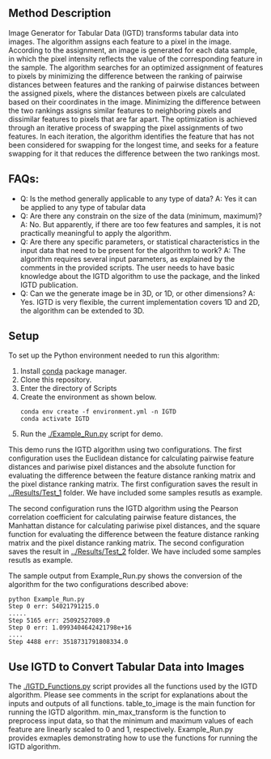 ## Method Description

Image Generator for Tabular Data (IGTD) transforms tabular data into images. The algorithm assigns each feature to a pixel in the image. According to the assignment, an image is generated for each data sample, in which the pixel intensity reflects the value of the corresponding feature in the sample. The algorithm searches for an optimized assignment of features to pixels by minimizing the difference between the ranking of pairwise distances between features and the ranking of pairwise distances between the assigned pixels, where the distances between pixels are calculated based on their coordinates in the image. Minimizing the difference between the two rankings assigns similar features to neighboring pixels and dissimilar features to pixels that are far apart. The optimization is achieved through an iterative process of swapping the pixel assignments of two features. In each iteration, the algorithm identifies the feature that has not been considered for swapping for the longest time, and seeks for a feature swapping for it that reduces the difference between the two rankings most.   


## FAQs:

* Q: Is the method generally applicable to any type of data?
A: Yes it can be applied to any type of tabular data
* Q: Are there any constrain on the size of the data (minimum, maximum)?
A: No. But apparently, if there are too few features and samples, it is not practically meaningful to apply the algorithm.
* Q: Are there any specific parameters, or statistical characteristics in the input data that need to be present for the algorithm to work?
A: The algorithm requires several input parameters, as explained by the comments in the provided scripts. The user needs to have basic knowledge about the IGTD algorithm to use the package, and the linked IGTD publication.
* Q: Can we the generate image be in 3D, or 1D, or other dimensions?
A: Yes. IGTD is very flexible, the current implementation covers 1D and 2D, the algorithm can be extended to 3D.

## Setup

To set up the Python environment needed to run this algorithm:
1. Install [conda](https://docs.conda.io/en/latest/) package manager.
2. Clone this repository.
3. Enter the directory of Scripts
4. Create the environment as shown below.
    ```
    conda env create -f environment.yml -n IGTD
    conda activate IGTD
    ```
5.  Run the [./Example_Run.py](./Example_Run.py) script for demo. 

This demo runs the IGTD algorithm using two configurations. The first configuration uses the Euclidean distance for calculating pairwise feature distances and pariwise pixel distances and the absolute function for evaluating the difference between the feature distance ranking matrix and the pixel distance ranking matrix. The first configuration saves the result in [../Results/Test_1](../Results/Test_1) folder. We have included some samples resutls as example.

The second configuration runs the IGTD algorithm using the Pearson correlation coefficient for calculating pairwise feature distances, the Manhattan distance for calculating pariwise pixel distances, and the square function for evaluating the difference between the feature distance ranking matrix and the pixel distance ranking matrix. The second configuration saves the result in [../Results/Test_2](../Results/Test_2) folder. We have included some samples resutls as example.

The sample output from Example_Run.py shows the conversion of the algorithm for the two configurations described above: 

```
python Example_Run.py
Step 0 err: 54021791215.0
.....
Step 5165 err: 25092527089.0
Step 0 err: 1.0993404642421798e+16
....
Step 4488 err: 3518731791808334.0
```



## Use IGTD to Convert Tabular Data into Images

The [./IGTD_Functions.py](./IGTD_Functions.py) script provides all the functions used by the IGTD algorithm. Please see comments in the script for explanations about the inputs and outputs of all functions. table_to_image is the main function for running the IGTD algorithm. min_max_transform is the function to preprocess input data, so that the minimum and maximum values of each feature are linearly scaled to 0 and 1, respectively. Example_Run.py provides exmaples demonstrating how to use the functions for running the IGTD algorithm. 

